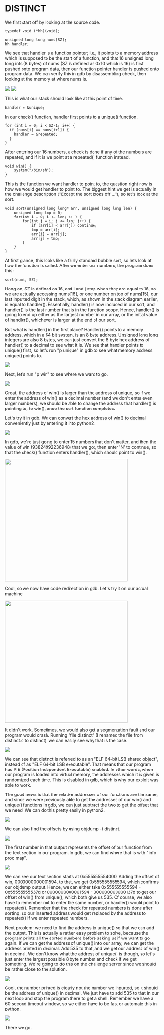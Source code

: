 # DISTINCT

We first start off by looking at the source code.

```
typedef void (*hh)(void);

unsigned long long nums[SZ];
hh handler;
```

We see that handler is a function pointer; i.e., it points to a memory address which is supposed to be the start of a function, and that 16 unsigned long long ints (8 bytes) of nums (SZ is defined as 0x10 which is 16) is first pushed onto program data, then our function pointer handler is pushed onto program data. We can verify this in gdb by disassembling check, then looking at the memory at where nums is.

<img src="https://github.com/ArtemiszenN/greyhats_welcomectf2021_writeup/blob/main/img/disassemble_check.png"/>
<img src="https://github.com/ArtemiszenN/greyhats_welcomectf2021_writeup/blob/main/img/disassemble_check2.png"/>

This is what our stack should look like at this point of time.

```
handler = &unique;
```
In our check() function, handler first points to a unique() function. 

```
for (int i = 0; i < SZ-1; i++) {
  if (nums[i] == nums[i+1]) {
    handler = &repeated;
  }
}
```

After entering our 16 numbers, a check is done if any of the numbers are repeated, and if it is we point at a repeated() function instead.

```
void win() {
    system("/bin/sh");
}
```

This is the function we want handler to point to, the question right now is how we would get handler to point to. The biggest hint we get is actually in the challenge description ("Except the sort looks off ..."), so let's look at the sort.

```
void sort(unsigned long long* arr, unsigned long long len) {
    unsigned long tmp = 0;
    for(int i = 0; i <= len; i++) {
        for(int j = i; j <= len; j++) {
            if (arr[i] < arr[j]) continue;
            tmp = arr[i];
            arr[i] = arr[j];
            arr[j] = tmp;
        }
    }
}
```

At first glance, this looks like a fairly standard bubble sort, so lets look at how the function is called.
After we enter our numbers, the program does this:

```
sort(nums, SZ);
```

Hang on, SZ is defined as 16, and i and j stop when they are equal to 16, so we are actually accessing nums[16], or one number on top of nums[15], our last inputted digit in the stack, which, as shown in the stack diagram earlier, is equal to handler(). Essentially, handler() is now included in our sort, and handler() is the last number that is in the function scope. Hence, handler() is going to end up either as the largest number in our array, or the initial value of handler(), whichever is larger, at the end of our sort.

But what is handler() in the first place? Handler() points to a memory address, which in a 64 bit system, is an 8 byte address. Unsigned long long integers are also 8 bytes, we can just convert the 8 byte hex address of handler() to a decimal to see what it is. We see that handler points to unique() first, so let's run "p unique" in gdb to see what memory address unique() points to.

<img src="https://github.com/ArtemiszenN/greyhats_welcomectf2021_writeup/blob/main/img/p_unique.png"/>

Next, let's run "p win" to see where we want to go.

<img src="https://github.com/ArtemiszenN/greyhats_welcomectf2021_writeup/blob/main/img/p_win.png"/>

Great, the address of win() is larger than the address of unique, so if we enter the address of win() as a decimal number (and we don't enter even larger numbers), we should be able to change the address that handler() is pointing to, to win(), once the sort function completes.

Let's try it in gdb. We can convert the hex address of win() to decimal conveniently just by entering it into python2.

<img src="https://github.com/ArtemiszenN/greyhats_welcomectf2021_writeup/blob/main/img/python_hexconvert.png"/>

In gdb, we're just going to enter 15 numbers that don't matter, and then the value of win (93824992236948) that we got, then enter 'N' to continue, so that the check() function enters handler(), which should point to win().

<img src="https://github.com/ArtemiszenN/greyhats_welcomectf2021_writeup/blob/main/img/gdb_execution.png" width="400"/>

Cool, so we now have code redirection in gdb. Let's try it on our actual machine.

<img src="https://github.com/ArtemiszenN/greyhats_welcomectf2021_writeup/blob/main/img/local_fail.png" width="400"/>

It didn't work. Sometimes, we would also get a segmentation fault and our program would crash. Running "file distinct" (I renamed the file from distinct.o to distinct), we can easily see why that is the case.

<img src="https://github.com/ArtemiszenN/greyhats_welcomectf2021_writeup/blob/main/img/file_distinct.png"/>

We can see that distinct is referred to as an "ELF 64-bit LSB shared object", instead of as  "ELF 64-bit LSB executable". That means that our program has PIE (Position Independent Executable) enabled. In other words, when our program is loaded into virtual memory, the addresses which it is given is randomized each time. This is disabled in gdb, which is why our exploit was able to work. 

The good news is that the relative addresses of our functions are the same, and since we were previously able to get the addresses of our win() and unique() functions in gdb,  we can just subtract the two to get the offset that we need. We can do this pretty easily in python2.

<img src="https://github.com/ArtemiszenN/greyhats_welcomectf2021_writeup/blob/main/img/python_hexsubtract.png"/>

We can also find the offsets by using objdump -t distinct.

<img src="https://github.com/ArtemiszenN/greyhats_welcomectf2021_writeup/blob/main/img/objdump.png"/>

The first number in that output represents the offset of our function from the text section in our program. In gdb, we can find where that is with "info proc map".

<img src="https://github.com/ArtemiszenN/greyhats_welcomectf2021_writeup/blob/main/img/infoprocmap.png"/>

We can see our text section starts at 0x555555554000. Adding the offset of win, 0000000000001594, to that, we get 0x555555555594, which confirms our objdump output. Hence, we can either take 0x555555555594 - 0x55555555537d or 0000000000001594 - 000000000000137d to get our offset of win() from unique(), which both give us 535. Of course, we also have to remember not to enter the same number, or handler() would point to repeated(). Remember that the check for repeated numbers is done after sorting, so our inserted address would get replaced by the address to repeated() if we enter repeated numbers.

Next problem: we need to find the address to unique() so that we can add the output. This is actually a rather easy problem to solve, because the program prints all the sorted numbers before asking us if we want to go again. If we can get the address of unique() into our array, we can get the address printed in decimal. Add 535 to that, and we get our address of win() in decimal. We don't know what the address of unique() is though, so let's just enter the largest possible 8 byte number and check if we get something. We're going to do this on the challenge server since we should be rather close to the solution.

<img src="https://github.com/ArtemiszenN/greyhats_welcomectf2021_writeup/blob/main/img/distinct_cropped.png"/>

Cool, the number printed is clearly not the number we inputted, so it should be the address of unique() in decimal. We just have to add 535 to that in our next loop and stop the program there to get a shell. Remember we have a 60 second timeout window, so we either have to be fast or automate this in python.

<img src="https://github.com/ArtemiszenN/greyhats_welcomectf2021_writeup/blob/main/img/distinct_c.png"/>

There we go.
